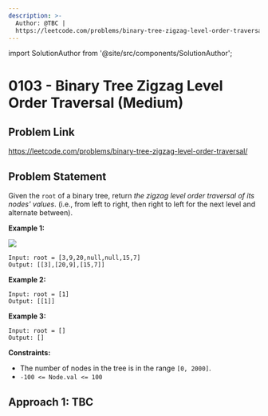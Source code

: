 ```yaml
---
description: >-
  Author: @TBC |
  https://leetcode.com/problems/binary-tree-zigzag-level-order-traversal/
---
```


import SolutionAuthor from '@site/src/components/SolutionAuthor';

# 0103 -  Binary Tree Zigzag Level Order Traversal (Medium)

## Problem Link

https://leetcode.com/problems/binary-tree-zigzag-level-order-traversal/

## Problem Statement

Given the `root` of a binary tree, return _the zigzag level order traversal of its nodes' values_. (i.e., from left to right, then right to left for the next level and alternate between).

**Example 1:**

![](https://assets.leetcode.com/uploads/2021/02/19/tree1.jpg)

```
Input: root = [3,9,20,null,null,15,7]
Output: [[3],[20,9],[15,7]]
```

**Example 2:**

```
Input: root = [1]
Output: [[1]]
```

**Example 3:**

```
Input: root = []
Output: []
```

**Constraints:**

* The number of nodes in the tree is in the range `[0, 2000]`.
* `-100 <= Node.val <= 100`

## Approach 1: TBC
